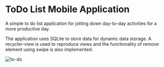 # ToDo List Mobile Application

A simple to do list application for jotting down day-to-day activities for a more productive day.

The application uses SQLite to store data for dynamic data storage. 
A recycler-view is used to reproduce views and the functionality of remove element using swipe is also implemented.

![to-do](https://user-images.githubusercontent.com/43040456/132870266-3119259f-d10c-4dd9-84c6-e427cf1773fb.jpeg)

